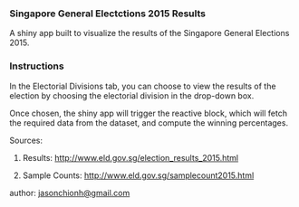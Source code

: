### Singapore General Electctions 2015 Results
A shiny app built to visualize the results of the Singapore General Elections 2015.

### Instructions
In the Electorial Divisions tab, you can choose to view the results of the election by choosing the electorial division in the drop-down box.

Once chosen, the shiny app will trigger the reactive block, which will fetch the required data from the dataset, and compute the winning percentages.

Sources:

1. Results: http://www.eld.gov.sg/election_results_2015.html

2. Sample Counts: http://www.eld.gov.sg/samplecount2015.html

author: jasonchionh@gmail.com
